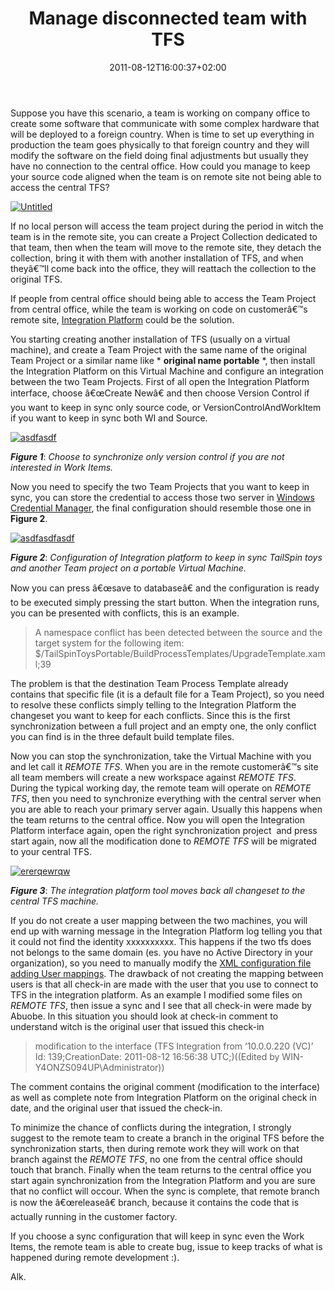 ﻿---
title: "Manage disconnected team with TFS"
description: ""
date: 2011-08-12T16:00:37+02:00
draft: false
tags: [ALM,Team Foundation Server]
categories: [Team Foundation Server]
---
Suppose you have this scenario, a team is working on company office to create some software that communicate with some complex hardware that will be deployed to a foreign country. When is time to set up everything in production the team goes physically to that foreign country and they will modify the software on the field doing final adjustments but usually they have no connection to the central office. How could you manage to keep your source code aligned when the team is on remote site not being able to access the central TFS?

[![Untitled](http://www.codewrecks.com/blog/wp-content/uploads/2011/08/Untitled_thumb2.jpg "Untitled")](http://www.codewrecks.com/blog/wp-content/uploads/2011/08/Untitled3.jpg)

If no local person will access the team project during the period in witch the team is in the remote site, you can create a Project Collection dedicated to that team, then when the team will move to the remote site, they detach the collection, bring it with them with another installation of TFS, and when theyâ€™ll come back into the office, they will reattach the collection to the original TFS.

If people from central office should being able to access the Team Project from central office, while the team is working on code on customerâ€™s remote site, [Integration Platform](http://tfsintegration.codeplex.com/) could be the solution.

You starting creating another installation of TFS (usually on a virtual machine), and create a Team Project with the same name of the original Team Project or a similar name like * **original name portable** *, then install the Integration Platform on this Virtual Machine and configure an integration between the two Team Projects. First of all open the Integration Platform interface, choose â€œCreate Newâ€ and then choose Version Control if you want to keep in sync only source code, or VersionControlAndWorkItem if you want to keep in sync both WI and Source.

[![asdfasdf](http://www.codewrecks.com/blog/wp-content/uploads/2011/08/asdfasdf_thumb.jpg "asdfasdf")](http://www.codewrecks.com/blog/wp-content/uploads/2011/08/asdfasdf.jpg)

 ***Figure 1***: *Choose to synchronize only version control if you are not interested in Work Items.*

Now you need to specify the two Team Projects that you want to keep in sync, you can store the credential to access those two server in [Windows Credential Manager](http://www.codewrecks.com/blog/index.php/2011/03/09/use-credential-manager-to-use-tfs-shell-extension-in-a-workgroup-or-outside-a-domain/), the final configuration should resemble those one in  **Figure 2**.

[![asdfasdfasdf](http://www.codewrecks.com/blog/wp-content/uploads/2011/08/asdfasdfasdf_thumb.jpg "asdfasdfasdf")](http://www.codewrecks.com/blog/wp-content/uploads/2011/08/asdfasdfasdf.jpg)

 ***Figure 2***: *Configuration of Integration platform to keep in sync TailSpin toys and another Team project on a portable Virtual Machine.*

Now you can press â€œsave to databaseâ€ and the configuration is ready to be executed simply pressing the start button. When the integration runs, you can be presented with conflicts, this is an example.

> A namespace conflict has been detected between the source and the target system for the following item: $/TailSpinToysPortable/BuildProcessTemplates/UpgradeTemplate.xaml;39

The problem is that the destination Team Process Template already contains that specific file (it is a default file for a Team Project), so you need to resolve these conflicts simply telling to the Integration Platform the changeset you want to keep for each conflicts. Since this is the first synchronization between a full project and an empty one, the only conflict you can find is in the three default build template files.

Now you can stop the synchronization, take the Virtual Machine with you and let call it *REMOTE TFS*. When you are in the remote customerâ€™s site all team members will create a new workspace against *REMOTE TFS*. During the typical working day, the remote team will operate on *REMOTE TFS*, then you need to synchronize everything with the central server when you are able to reach your primary server again. Usually this happens when the team returns to the central office. Now you will open the Integration Platform interface again, open the right synchronization project  and press start again, now all the modification done to *REMOTE TFS* will be migrated to your central TFS.

[![ererqewrqw](http://www.codewrecks.com/blog/wp-content/uploads/2011/08/ererqewrqw_thumb.jpg "ererqewrqw")](http://www.codewrecks.com/blog/wp-content/uploads/2011/08/ererqewrqw.jpg)

 ***Figure 3***: *The integration platform tool moves back all changeset to the central TFS machine.*

If you do not create a user mapping between the two machines, you will end up with warning message in the Integration Platform log telling you that it could not find the identity xxxxxxxxxx. This happens if the two tfs does not belongs to the same domain (es. you have no Active Directory in your organization), so you need to manually modify the [XML configuration file adding User mappings](http://www.codewrecks.com/blog/index.php/2010/09/30/keep-codeplex-projects-and-local-tfs-projects-syncronized/). The drawback of not creating the mapping between users is that all check-in are made with the user that you use to connect to TFS in the integration platform. As an example I modified some files on *REMOTE TFS*, then issue a sync and I see that all check-in were made by Abuobe. In this situation you should look at check-in comment to understand witch is the original user that issued this check-in

> modification to the interface (TFS Integration from ‘10.0.0.220 (VC)’ Id: 139;CreationDate: 2011-08-12 16:56:38 UTC;)((Edited by WIN-Y4ONZS094UP\Administrator))

The comment contains the original comment (modification to the interface) as well as complete note from Integration Platform on the original check in date, and the original user that issued the check-in.

To minimize the chance of conflicts during the integration, I strongly suggest to the remote team to create a branch in the original TFS before the synchronization starts, then during remote work they will work on that branch against the *REMOTE TFS*, no one from the central office should touch that branch. Finally when the team returns to the central office you start again synchronization from the Integration Platform and you are sure that no conflict will occour. When the sync is complete, that remote branch is now the â€œreleaseâ€ branch, because it contains the code that is actually running in the customer factory.

If you choose a sync configuration that will keep in sync even the Work Items, the remote team is able to create bug, issue to keep tracks of what is happened during remote development :).

Alk.
